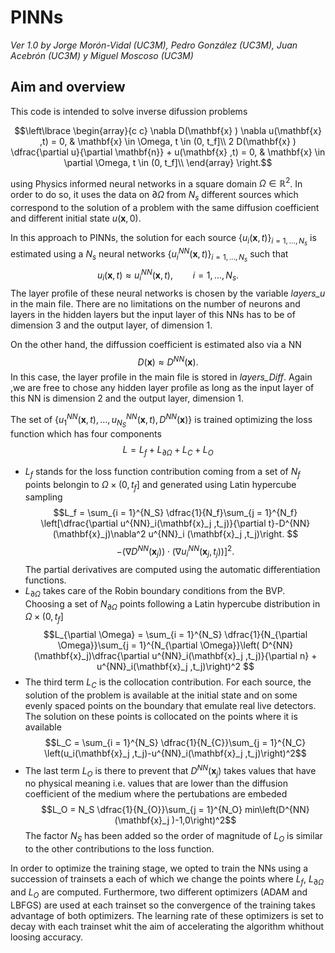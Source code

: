 
# PINNs

*Ver 1.0 by Jorge Morón-Vidal (UC3M), Pedro González (UC3M), Juan Acebrón (UC3M) y Miguel Moscoso (UC3M)*

## Aim and overview
This code is intended to solve inverse difussion problems 

$$\left\lbrace \begin{array}{c c} 
 \nabla D(\mathbf{x} ) \nabla u(\mathbf{x} ,t) = 0, & \mathbf{x} \in \Omega, t \in (0, t_f]\\
2  D(\mathbf{x} )  \dfrac{\partial u}{\partial \mathbf{n}} + u(\mathbf{x} ,t)  = 0, & \mathbf{x} \in \partial \Omega, t \in (0, t_f]\\
\end{array} \right.$$


using Physics informed neural networks in a square domain $\Omega \in \mathbb{R}^2$. In order to do so, it uses the data on $\partial \Omega$ from $N_s$ different sources which correspond to the solution of a problem with the same diffusion coefficient and different initial state $u(\mathbf{x} ,0)$.

In this approach to PINNs, the solution for each source $\lbrace u_i (\mathbf{x} ,t) \rbrace_{i = 1, \ldots, N_s}$ is estimated using a $N_s$ neural networks $\lbrace u^{NN}_i (\mathbf{x} ,t) \rbrace_{i = 1, \ldots, N_s}$ such that  $$u_i (\mathbf{x} ,t)   \approx u^{NN}_i (\mathbf{x} ,t), \qquad i = 1, \ldots, N_s.$$ The layer profile of these neural networks is chosen by the variable *layers_u* in the main file. There are no limitations on the number of neurons and layers in the hidden layers but the input layer of this NNs has to be of dimension 3 and the output layer, of dimension 1.

On the other hand, the diffussion coefficient is estimated also via a NN 
$$D(\mathbf{x}) \approx D^{NN}(\mathbf{x}).$$ In this case, the layer profile in the main file is stored in  *layers_Diff*. Again ,we are free to chose any hidden layer profile as long as the input layer of this NN is dimension 2 and the output layer, dimension 1.

The set of $\lbrace u^{NN}_1 (\mathbf{x} ,t), \ldots ,  u^{NN}_{N_S} (\mathbf{x} ,t), D^{NN}(\mathbf{x})\rbrace$ is trained optimizing the loss function which has four components
$$L = L_{f} + L_{\partial \Omega} +  L_{C} + L_{O}$$

 - $L_f$ stands for the loss function contribution coming from a set of $N_f$ points belongin to $\Omega \times (0,t_f]$ and generated using Latin hypercube sampling
 $$L_f = \sum_{i = 1}^{N_S} \dfrac{1}{N_f}\sum_{j = 1}^{N_f} \left[\dfrac{\partial u^{NN}_i(\mathbf{x}_j ,t_j)}{\partial t}-D^{NN}(\mathbf{x}_j)\nabla^2 u^{NN}_i (\mathbf{x}_j ,t_j)\right.  $$
$$\left.- (\nabla D^{NN}(\mathbf{x}_j))\cdot(\nabla u^{NN}_i (\mathbf{x}_j ,t_j))\right]^2.$$
 The partial derivatives are computed using the automatic differentiation functions.
 - $L_{\partial \Omega}$ takes care of the Robin boundary conditions from the BVP. Choosing a set of $N_{\partial \Omega}$ points following a Latin hypercube distribution in $\Omega \times (0,t_f]$
 $$L_{\partial \Omega} =  \sum_{i = 1}^{N_S}  \dfrac{1}{N_{\partial \Omega}}\sum_{j = 1}^{N_{\partial \Omega}}\left( D^{NN}(\mathbf{x}_j)\dfrac{\partial u^{NN}_i(\mathbf{x}_j ,t_j)}{\partial n} + u^{NN}_i(\mathbf{x}_j ,t_j)\right)^2 $$
 - The third term $L_C$ is the collocation contribution. For each source, the solution of the problem is available at the initial state and on some evenly spaced points on the boundary  that emulate real live detectors. The solution on these points is collocated on the points where it is available$$L_C = \sum_{i = 1}^{N_S}  \dfrac{1}{N_{C}}\sum_{j = 1}^{N_C} \left(u_i(\mathbf{x}_j ,t_j)-u^{NN}_i(\mathbf{x}_j ,t_j)\right)^2$$
 - The last term $L_O$ is there to prevent that $D^{NN}(\mathbf{x}_j)$ takes values that have no physical meaning i.e. values that are lower than the diffusion coefficient of the medium where the  pertubations are embeded $$L_O = N_S \dfrac{1}{N_{O}}\sum_{j = 1}^{N_O} min\left(D^{NN}(\mathbf{x}_j )-1,0\right)^2$$
The factor $N_S$ has been added so the order of magnitude of $L_O$ is similar to the other contributions to the loss function.

In order to optimize the training stage, we opted to train the NNs using a succession of trainsets a each of which we change the points  where $L_f$, $L_{\partial \Omega}$ and $L_O$ are computed. Furthermore, two different optimizers (ADAM and LBFGS) are used at each trainset so the convergence of the training takes advantage of both optimizers. The learning rate of these optimizers is set to decay with each trainset whit the aim of accelerating the algorithm whithout loosing accuracy. 

